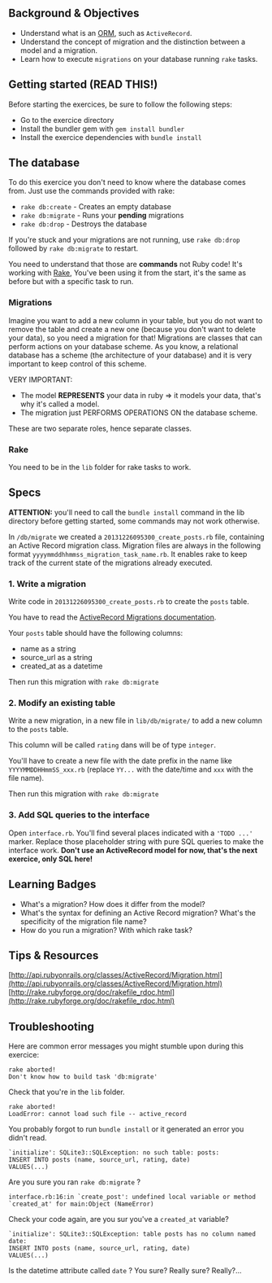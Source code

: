 ## Background & Objectives

- Understand what is an [ORM](http://en.wikipedia.org/wiki/Object-relational_mapping), such as `ActiveRecord`.
- Understand the concept of migration and the distinction between a model and a migration.
- Learn how to execute `migrations` on your database running `rake` tasks.

## Getting started (READ THIS!)

Before starting the exercices, be sure to follow the following steps:

* Go to the exercice directory
* Install the bundler gem with `gem install bundler`
* Install the exercice dependencies with `bundle install`

## The database

To do this exercice you don't need to know where the database comes from. Just use the commands provided with rake:

* `rake db:create` - Creates an empty database
* `rake db:migrate` - Runs your **pending** migrations
* `rake db:drop` - Destroys the database

If you're stuck and your migrations are not running, use `rake db:drop` followed by `rake db:migrate` to restart.

You need to understand that those are **commands** not Ruby code! It's working with [Rake](http://rake.rubyforge.org/), You've been using it from the start, it's the same as before but with a specific task to run.

### Migrations

Imagine you want to add a new column in your table, but you do not want to remove the table and create a new one (because you don't want to delete your data), so you need a migration for that! Migrations are classes that can perform actions on your database scheme. As you know, a relational database has a scheme (the architecture of your database) and it is very important to keep control of this scheme.

VERY IMPORTANT:

- The model **REPRESENTS** your data in ruby => it models your data, that's why it's called a model.
- The migration just PERFORMS OPERATIONS ON the database scheme.

These are two separate roles, hence separate classes.

### Rake

You need to be in the `lib` folder for rake tasks to work.

## Specs

**ATTENTION:** you'll need to call the `bundle install`  command in the  lib directory before getting started, some commands may not work otherwise.

In `/db/migrate` we created a `20131226095300_create_posts.rb` file, containing an Active Record migration class. Migration files are always in the following format `yyyymmddhhmmss_migration_task_name.rb`. It enables rake to keep track of the current state of the migrations already executed.

### 1. Write a migration

Write code in `20131226095300_create_posts.rb` to create the `posts` table.

You have to read the [ActiveRecord Migrations documentation](http://api.rubyonrails.org/classes/ActiveRecord/Migration.html).

Your `posts` table should have the following columns:

  * name as a string
  * source_url as a string
  * created_at as a datetime

Then run this migration with `rake db:migrate`

### 2. Modify an existing table

Write a new migration, in a new file in `lib/db/migrate/` to add a new column to the `posts` table.

This column will be called `rating` dans will be of type `integer`.

You'll have to create a new file with the date prefix in the name like `YYYYMMDDHHmmSS_xxx.rb` (replace `YY...` with the date/time and `xxx` with the file name).

Then run this migration with `rake db:migrate`

### 3. Add SQL queries to the interface

Open `interface.rb`. You'll find several places indicated with a `'TODO ...'` marker. Replace those placeholder string with pure SQL queries to make the interface work. **Don't use an ActiveRecord model for now, that's the next exercice, only SQL here!**

## Learning Badges

- What's a migration? How does it differ from the model?
- What's the syntax for defining an Active Record migration? What's the specificity of the migration file name?
- How do you run a migration? With which rake task?

## Tips & Resources

[http://api.rubyonrails.org/classes/ActiveRecord/Migration.html](http://api.rubyonrails.org/classes/ActiveRecord/Migration.html)
[http://rake.rubyforge.org/doc/rakefile_rdoc.html](http://rake.rubyforge.org/doc/rakefile_rdoc.html)

## Troubleshooting

Here are common error messages you might stumble upon during this exercice:

    rake aborted!
    Don't know how to build task 'db:migrate'

Check that you're in the `lib` folder.

    rake aborted!
    LoadError: cannot load such file -- active_record

You probably forgot to run `bundle install` or it generated an error you didn't read.

    `initialize': SQLite3::SQLException: no such table: posts:
    INSERT INTO posts (name, source_url, rating, date)
    VALUES(...)

Are you sure you ran `rake db:migrate` ?

    interface.rb:16:in `create_post': undefined local variable or method `created_at' for main:Object (NameError)

Check your code again, are you sur you've a `created_at` variable?

    `initialize': SQLite3::SQLException: table posts has no column named date:
    INSERT INTO posts (name, source_url, rating, date)
    VALUES(...)

Is the datetime attribute called `date` ? You sure? Really sure? Really?...

